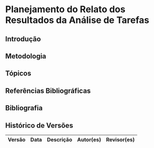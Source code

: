 # Planejamento do Relato dos Resultados da Análise de Tarefas


## Introdução


## Metodologia


## Tópicos


## Referências Bibliográficas

## Bibliografia

## Histórico de Versões

| Versão | Data | Descrição | Autor(es) | Revisor(es) |
| ------ | ---- | --------- | --------- | ----------- |